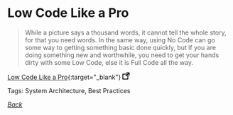 # Low Code Like a Pro

> While a picture says a thousand words, it cannot tell the whole story, for that you need words. In the same way, using No Code can go some way to getting something basic done quickly, but if you are doing something new and worthwhile, you need to get your hands dirty with some Low Code, else it is Full Code all the way.

[Low Code Like a Pro](https://hackernoon.com/low-code-like-a-pro-2c8a2b9e4226){:target="_blank"} ![external redirect](../../img/ext-redir.png)

Tags: System Architecture, Best Practices

[_Back_](../)
